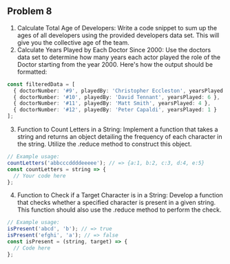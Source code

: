 ## Problem 8

1. Calculate Total Age of Developers: Write a code snippet to sum up the ages of all developers using the provided developers data set. This will give you the collective age of the team.
2. Calculate Years Played by Each Doctor Since 2000: Use the doctors data set to determine how many years each actor played the role of the Doctor starting from the year 2000. Here's how the output should be formatted:
```ts
const filteredData = [
  { doctorNumber: '#9', playedBy: 'Christopher Eccleston', yearsPlayed: 1 },
  { doctorNumber: '#10', playedBy: 'David Tennant', yearsPlayed: 6 },
  { doctorNumber: '#11', playedBy: 'Matt Smith', yearsPlayed: 4 },
  { doctorNumber: '#12', playedBy: 'Peter Capaldi', yearsPlayed: 1 }
];
```

3. Function to Count Letters in a String: Implement a function that takes a string and returns an object detailing the frequency of each character in the string. Utilize the .reduce method to construct this object.
```ts
// Example usage:
countLetters('abbcccddddeeeee'); // => {a:1, b:2, c:3, d:4, e:5}
const countLetters = string => {
  // Your code here
};
```

4. Function to Check if a Target Character is in a String: Develop a function that checks whether a specified character is present in a given string. This function should also use the .reduce method to perform the check.
```ts
// Example usage:
isPresent('abcd', 'b'); // => true
isPresent('efghi', 'a'); // => false
const isPresent = (string, target) => {
  // Code here
};
```